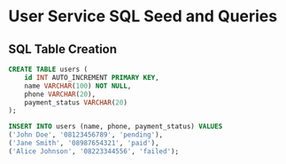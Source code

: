 # User Service SQL Seed and Queries

## SQL Table Creation

```sql
CREATE TABLE users (
    id INT AUTO_INCREMENT PRIMARY KEY,
    name VARCHAR(100) NOT NULL,
    phone VARCHAR(20),
    payment_status VARCHAR(20)
);

INSERT INTO users (name, phone, payment_status) VALUES 
('John Doe', '08123456789', 'pending'),
('Jane Smith', '08987654321', 'paid'),
('Alice Johnson', '08223344556', 'failed');

```

